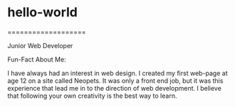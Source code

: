 # hello-world
===================

Junior Web Developer

Fun-Fact About Me:

I have always had an interest in web design. 
I created my first web-page at age 12 on a site called Neopets. It was only a front end job, 
but it was this experience that lead me in to the direction of web development. I believe that
following your own creativity is the best way to learn.
